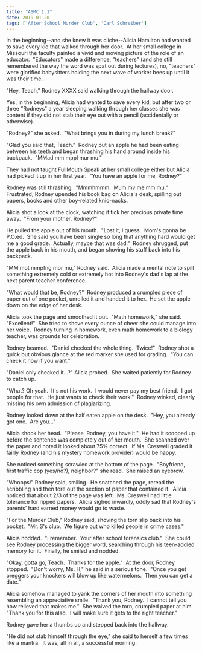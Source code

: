 ```yaml
---
title: "ASMC 1.1"
date: 2019-01-20
tags: ['After School Murder Club', 'Carl Schreiber']
---
```


In the beginning--and she knew it was cliche--Alicia Hamilton had wanted to save every kid that walked through her door.  At her small college in Missouri the faculty painted a vivid and moving picture of the role of an educator.  "Educators" made a difference, "teachers" (and she still remembered the way the word was spat out during lectures), no, "teachers" were glorified babysitters holding the next wave of worker bees up until it was their time.

"Hey, Teach," Rodney XXXX said walking through the hallway door.

Yes, in the beginning, Alicia had wanted to save every kid, but after two or three "Rodneys" a year sleeping walking through her classes she was content if they did not stab their eye out with a pencil (accidentally or otherwise).

"Rodney?" she asked.  "What brings you in during my lunch break?"

"Glad you said that, Teach."  Rodney put an apple he had been eating between his teeth and began thrashing his hand around inside his backpack.  "MMad mm mppl mur mu."

They had not taught FullMouth Speak at her small college either but Alicia had picked it up in her first year.  "You have an apple for me, Rodney?"

Rodney was still thrashing.  "Mmmhmmm.  Mum mv me mm mu."  Frustrated, Rodney upended his book bag on Alicia's desk, spilling out papers, books and other boy-related knic-nacks.

Alicia shot a look at the clock, watching it tick her precious private time away.  "From your mother, Rodney?"

He pulled the apple out of his mouth.  "Lost it, I guess.  Mom's gonna be P.O.ed.  She said you have been single so long that anything hard would get me a good grade.  Actually, maybe that was dad."  Rodney shrugged, put the apple back in his mouth, and began shoving his stuff back into his backpack.

"MM mot mmpfng mor mu," Rodney said.  Alicia made a mental note to spill something extremely cold or extremely hot into Rodney's dad's lap at the next parent teacher conference.

"What would that be, Rodney?"  Rodney produced a crumpled piece of paper out of one pocket, unrolled it and handed it to her.  He set the apple down on the edge of her desk.

Alicia took the page and smoothed it out.  "Math homework," she said.  "Excellent!"  She tried to shove every ounce of cheer she could manage into her voice.  Rodney turning in homework, even math homework to a biology teacher, was grounds for celebration.

Rodney beamed.  "Daniel checked the whole thing.  Twice!"  Rodney shot a quick but obvious glance at the red marker she used for grading.  "You can check it now if you want."

"Daniel only checked it...?" Alicia probed.  She waited patiently for Rodney to catch up.

"What? Oh yeah.  It's not his work.  I would never pay my best friend.  I got people for that.  He just wants to check their work."  Rodney winked, clearly missing his own admission of plagiarizing.

Rodney looked down at the half eaten apple on the desk.  "Hey, you already got one.  Are you..."

Alicia shook her head.  "Please, Rodney, you have it."  He had it scooped up before the sentence was completely out of her mouth.  She scanned over the paper and noted it looked about 75% correct.  If Ms. Creswell graded it fairly Rodney (and his mystery homework provider) would be happy.

She noticed something scrawled at the bottom of the page.  "Boyfriend, first traffic cop (yes/no?), neighbor?" she read.  She raised an eyebrow.

"Whoops!" Rodney said, smiling.  He snatched the page, reread the scribbling and then tore out the section of paper that contained it.  Alicia noticed that about 2/3 of the page was left.  Ms. Creswell had little tolerance for ripped papers.  Alicia sighed inwardly, oddly sad that Rodney's parents' hard earned money would go to waste.

"For the Murder Club," Rodney said, shoving the torn slip back into his pocket.  "Mr. S's club.  We figure out who killed people in crime cases."

Alicia nodded.  "I remember.  Your after school forensics club."  She could see Rodney processing the bigger word, searching through his teen-addled memory for it.  Finally, he smiled and nodded.

"Okay, gotta go, Teach.  Thanks for the apple."  At the door, Rodney stopped.  "Don't worry, Ms. H," he said in a serious tone.  "Once you get preggers your knockers will blow up like watermelons.  Then you can get a date."

Alicia somehow managed to yank the corners of her mouth into something resembling an appreciative smile.  "Thank you, Rodney.  I cannot tell you how relieved that makes me."  She waived the torn, crumpled paper at him.  "Thank you for this also.  I will make sure it gets to the right teacher."

Rodney gave her a thumbs up and stepped back into the hallway.

"He did not stab himself through the eye," she said to herself a few times like a mantra.  It was, all in all, a successful morning.
